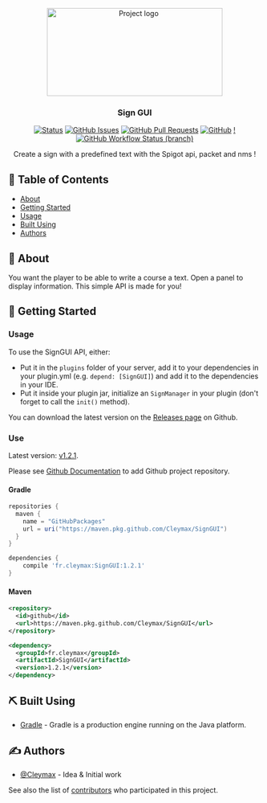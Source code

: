 <p align="center">
    <a href="https://github.com/Cleymax/SignGUI" rel="noopener">
        <img width=350px height=175px src="https://i.imgur.com/05lY09v.png" alt="Project logo">
    </a>
</p>

<h3 align="center">Sign GUI</h3>

<div align="center">

  [![Status](https://img.shields.io/badge/status-active-success.svg)]() 
  [![GitHub Issues](https://img.shields.io/github/issues/Cleymax/SignGUI.svg?style=flat-square)](https://github.com/Cleymax/SignGUI/issues)
  [![GitHub Pull Requests](https://img.shields.io/github/issues-pr/Cleymax/SignGUI.svg?style=flat-square)](https://github.com/Cleymax/SignGUI/pulls)
  [![GitHub](https://img.shields.io/github/license/Cleymax/SignGUI)](/LICENSE)
  [!![GitHub Workflow Status (branch)](https://img.shields.io/github/workflow/status/Cleymax/SignGUI/Java%20CI/mc-1.19)](https://github.com/Cleymax/SignGUI/actions)

</div>

<p align="center"> Create a sign with a predefined text with the Spigot api, packet and nms !
    <br> 
</p>

## 📝 Table of Contents
- [About](#about)
- [Getting Started](#getting_started)
- [Usage](#usage)
- [Built Using](#built_using)
- [Authors](#authors)

## 🧐 About <a name = "about"></a>
You want the player to be able to write a course a text. Open a panel to display information. This simple API is made for you!

## 🏁 Getting Started <a name = "getting_started"></a>

### Usage
To use the SignGUI API, either:
- Put it in the `plugins` folder of your server, add it to your dependencies in your plugin.yml (e.g. `depend: [SignGUI]`) and add it to the dependencies in your IDE.
- Put it inside your plugin jar, initialize an `SignManager` in your plugin (don't forget to call the `init()` method).

You can download the latest version on the [Releases page](https://github.com/Cleymax/SignGUI/releases) on Github.

### Use

Latest version: [v1.2.1](https://github.com/Cleymax/SignGUI/packages/24279?version=1.2.1).

Please see [Github Documentation](https://docs.github.com/en/packages/working-with-a-github-packages-registry/working-with-the-apache-maven-registry) to add Github project repository.

#### Gradle

```groovy
repositories {
  maven {
    name = "GitHubPackages"
    url = uri("https://maven.pkg.github.com/Cleymax/SignGUI")
  }
}

dependencies {
    compile 'fr.cleymax:SignGUI:1.2.1'
}
```

#### Maven
```xml
<repository>
  <id>github</id>
  <url>https://maven.pkg.github.com/Cleymax/SignGUI</url>
</repository>

<dependency>
  <groupId>fr.cleymax</groupId>
  <artifactId>SignGUI</artifactId>
  <version>1.2.1</version>
</dependency>
```


## ⛏️ Built Using <a name = "built_using"></a>
- [Gradle](https://gradle.org) - Gradle is a production engine running on the Java platform.

## ✍️ Authors <a name = "authors"></a>
- [@Cleymax](https://github.com/Cleymax) - Idea & Initial work

See also the list of [contributors](https://github.com/Cleymax/SignGUI/contributors) who participated in this project.